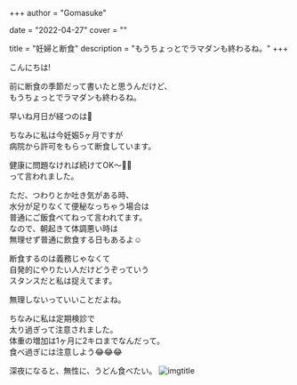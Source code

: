 +++
author = "Gomasuke"

date = "2022-04-27"
cover = ""

title = "妊婦と断食"
description = "もうちょっとでラマダンも終わるね。"
+++

こんにちは!  
  
前に断食の季節だって書いたと思うんだけど、  
もうちょっとでラマダンも終わるね。  
  
早いね月日が経つのは🤣  
  
ちなみに私は今妊娠5ヶ月ですが  
病院から許可をもらって断食しています。  
  
健康に問題なければ続けてOK〜👌🏻  
って言われました。  
  
ただ、つわりとか吐き気がある時、  
水分が足りなくて便秘なっちゃう場合は  
普通にご飯食べてねって言われてます。  
なので、朝起きて体調悪い時は  
無理せず普通に飲食する日もあるよ☺️  
  
断食するのは義務じゃなくて  
自発的にやりたい人だけどうぞっていう  
スタンスだと私は捉えてます。  
  
無理しないっていいことだよね。  
  
ちなみに私は定期検診で  
太り過ぎって注意されました。  
体重の増加は1ヶ月に2キロまでなんだって。  
食べ過ぎには注意しよう😂😂😂    

深夜になると、無性に、うどん食べたい。
![imgtitle](https://sn3301files.storage.live.com/y4mp30dnCnXae75Id1WZ6ELC7I5iOUb2TJC4Ow0oMrZKY7eod2SBnuX0bmIPsYQpHk5H0cJFBcfqxnOHUVyLNTLvnaY83dPW7X67dcNqlc8Lw6hzkW8520xU5aYa1uFDT3mAc3JDS7uU16cukcsDtV2rsBXfyTKOvSn8DWv3DnLiN3h-mIDofWtcy6mqK7XJuAz?width=660&height=626&cropmode=none)